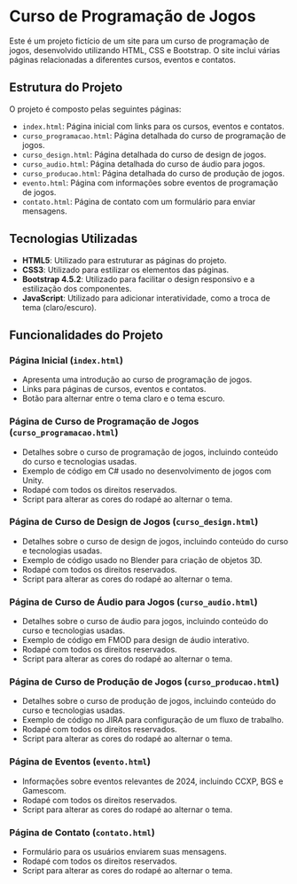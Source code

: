 # Curso de Programação de Jogos

Este é um projeto fictício de um site para um curso de programação de jogos, desenvolvido utilizando HTML, CSS e Bootstrap. O site inclui várias páginas relacionadas a diferentes cursos, eventos e contatos.

## Estrutura do Projeto

O projeto é composto pelas seguintes páginas:
- `index.html`: Página inicial com links para os cursos, eventos e contatos.
- `curso_programacao.html`: Página detalhada do curso de programação de jogos.
- `curso_design.html`: Página detalhada do curso de design de jogos.
- `curso_audio.html`: Página detalhada do curso de áudio para jogos.
- `curso_producao.html`: Página detalhada do curso de produção de jogos.
- `evento.html`: Página com informações sobre eventos de programação de jogos.
- `contato.html`: Página de contato com um formulário para enviar mensagens.

## Tecnologias Utilizadas

- **HTML5**: Utilizado para estruturar as páginas do projeto.
- **CSS3**: Utilizado para estilizar os elementos das páginas.
- **Bootstrap 4.5.2**: Utilizado para facilitar o design responsivo e a estilização dos componentes.
- **JavaScript**: Utilizado para adicionar interatividade, como a troca de tema (claro/escuro).

## Funcionalidades do Projeto

### Página Inicial (`index.html`)
- Apresenta uma introdução ao curso de programação de jogos.
- Links para páginas de cursos, eventos e contatos.
- Botão para alternar entre o tema claro e o tema escuro.

### Página de Curso de Programação de Jogos (`curso_programacao.html`)
- Detalhes sobre o curso de programação de jogos, incluindo conteúdo do curso e tecnologias usadas.
- Exemplo de código em C# usado no desenvolvimento de jogos com Unity.
- Rodapé com todos os direitos reservados.
- Script para alterar as cores do rodapé ao alternar o tema.

### Página de Curso de Design de Jogos (`curso_design.html`)
- Detalhes sobre o curso de design de jogos, incluindo conteúdo do curso e tecnologias usadas.
- Exemplo de código usado no Blender para criação de objetos 3D.
- Rodapé com todos os direitos reservados.
- Script para alterar as cores do rodapé ao alternar o tema.

### Página de Curso de Áudio para Jogos (`curso_audio.html`)
- Detalhes sobre o curso de áudio para jogos, incluindo conteúdo do curso e tecnologias usadas.
- Exemplo de código em FMOD para design de áudio interativo.
- Rodapé com todos os direitos reservados.
- Script para alterar as cores do rodapé ao alternar o tema.

### Página de Curso de Produção de Jogos (`curso_producao.html`)
- Detalhes sobre o curso de produção de jogos, incluindo conteúdo do curso e tecnologias usadas.
- Exemplo de código no JIRA para configuração de um fluxo de trabalho.
- Rodapé com todos os direitos reservados.
- Script para alterar as cores do rodapé ao alternar o tema.

### Página de Eventos (`evento.html`)
- Informações sobre eventos relevantes de 2024, incluindo CCXP, BGS e Gamescom.
- Rodapé com todos os direitos reservados.
- Script para alterar as cores do rodapé ao alternar o tema.

### Página de Contato (`contato.html`)
- Formulário para os usuários enviarem suas mensagens.
- Rodapé com todos os direitos reservados.
- Script para alterar as cores do rodapé ao alternar o tema.

